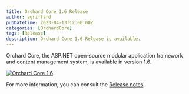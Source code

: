 ```yaml
---
title: Orchard Core 1.6 Release
author: agriffard
pubDatetime: 2023-04-13T12:00:00Z
categories: [OrchardCore]
tags: [Release]
description: Orchard Core 1.6 Release is available.
---
```


Orchard Core, the ASP.NET open-source modular application framework and content management system, is available in version 1.6.

[![Orchard Core 1.6](https://opengraph.githubassets.com/93951207cd3019cd11e943855f8e041153da7d89f0a088d94d84ed4450947a48/OrchardCMS/OrchardCore/releases/tag/v1.6.0)](https://github.com/OrchardCMS/OrchardCore/releases/tag/v1.6.0)

For more information, you can consult the [Release notes](https://docs.orchardcore.net/en/latest/docs/releases/1.6.0/).
